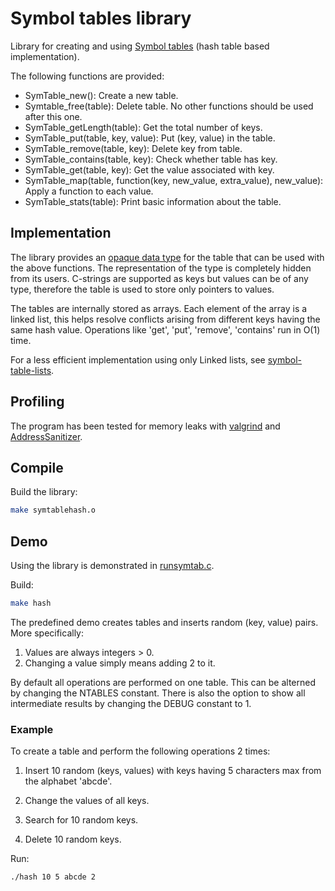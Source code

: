 # Symbol tables library

Library for creating and using [Symbol tables](https://en.wikipedia.org/wiki/Symbol_table) (hash table based implementation).

The following functions are provided:

* SymTable_new(): Create a new table.
* Symtable_free(table): Delete table. No other functions should be used after this one.
* SymTable_getLength(table): Get the total number of keys.
* SymTable_put(table, key, value): Put (key, value) in the table.
* SymTable_remove(table, key): Delete key from table.
* SymTable_contains(table, key): Check whether table has key.
* SymTable_get(table, key): Get the value associated with key.
* SymTable_map(table, function(key, new_value, extra_value), new_value): Apply a function to each value.
* SymTable_stats(table): Print basic information about the table.

## Implementation

The library provides an [opaque data type](https://en.wikipedia.org/wiki/Opaque_data_type) for the table that can be used with the above functions. The representation of the type is completely hidden from its users. C-strings are supported as keys but values can be of any type, therefore the table is used to store only pointers to values.

The tables are internally stored as arrays. Each element of the array is a linked list, this helps resolve conflicts arising from different keys having the same hash value. Operations like 'get', 'put', 'remove', 'contains' run in O(1) time.

For a less efficient implementation using only Linked lists, see [symbol-table-lists](https://github.com/tasxatzial/symbol-table-lists).

## Profiling

The program has been tested for memory leaks with [valgrind](https://valgrind.org/) and [AddressSanitizer](https://github.com/google/sanitizers/wiki/AddressSanitizer).

## Compile

Build the library:

```bash
make symtablehash.o
```

## Demo

Using the library is demonstrated in [runsymtab.c](src/runsymtab.c).

Build:

```bash
make hash
```

The predefined demo creates tables and inserts random (key, value) pairs. More specifically:

1. Values are always integers > 0.
2. Changing a value simply means adding 2 to it.

By default all operations are performed on one table. This can be alterned by changing the NTABLES constant. There is also the option to show all intermediate results by changing the DEBUG constant to 1.

### Example

To create a table and perform the following operations 2 times:

1) Insert 10 random (keys, values) with keys having 5 characters max from the alphabet 'abcde'.

2) Change the values of all keys.

3) Search for 10 random keys.

4) Delete 10 random keys.

Run:

```bash
./hash 10 5 abcde 2
```
